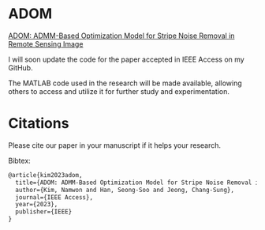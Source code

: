 # ADOM
[ADOM: ADMM-Based Optimization Model for Stripe Noise Removal in Remote Sensing Image](https://ieeexplore.ieee.org/abstract/document/10262317)

I will soon update the code for the paper accepted in IEEE Access on my GitHub.<br/>

The MATLAB code used in the research will be made available, allowing others to access and utilize it for further study and experimentation.

# Citations

Please cite our paper in your manuscript if it helps your research.

Bibtex:

```latex
@article{kim2023adom,
  title={ADOM: ADMM-Based Optimization Model for Stripe Noise Removal in Remote Sensing Image},
  author={Kim, Namwon and Han, Seong-Soo and Jeong, Chang-Sung},
  journal={IEEE Access},
  year={2023},
  publisher={IEEE}
}
```
